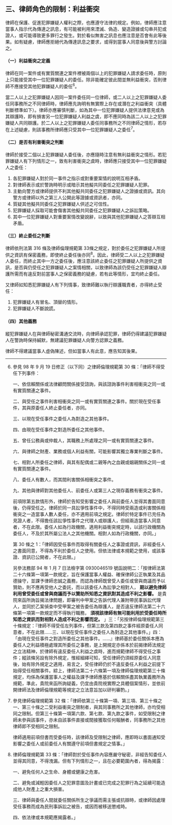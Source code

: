 ## 三、律師角色的限制：利益衝突

律師在保護、促進犯罪嫌疑人權利之際，也應遵守法律的規定。例如，律師應注意當事人指示代為傳達之訊息，有可能被利用來湮滅、偽造、變造證據或勾串共犯或證人，或可能導致更多罪行之發生。對於看似無害之訊息也應注意是否會有此等後果。如有疑慮，律師應拒絕代為傳達訊息之要求，或得到當事人同意後與警方討論之。

#### （一）利益衝突之定義

律師在同一案件或有實質關連之案件裡被兩個以上的犯罪嫌疑人請求委任時，原則上只能接受其中一位犯罪嫌疑人的委任。除非能確定彼此間並無利益衝突，否則律師不應接受其他犯罪嫌疑人的委任<sup>6</sup>。

當二人以上之犯罪嫌疑人因同一案件委任同一位律師，或二人以上之犯罪嫌疑人委任同事務所之不同律師時，律師應先詢明有無實際上存在或潛在之利益衝突（具體判斷標準如下）。律師亦應審慎判斷，如為其中一位犯罪嫌疑人提供法律意見或為其辯護時，即有損害另一位犯罪嫌疑人利益之虞，即不應同時為該二人以上之犯罪嫌疑人共同辯護。於二人以上之犯罪嫌疑人委任同事務所之不同律師之情形，若存在上述疑慮，則該事務所律師應只受其中一位犯罪嫌疑人之委任<sup>7</sup>。

#### （二）是否有利害衝突之判斷

律師於接受二個以上犯罪嫌疑人委任後，亦應隨時注意有無利益衝突之情形。若犯罪嫌疑人有下列情形之一，致有利害衝突之虞時，律師應只接受其中一位犯罪嫌疑人之委任：

1. 各犯罪嫌疑人對於同一事件之指示或對重要案情的說明互相矛盾。
2. 對律師表示或於警詢時明示或暗示其他擬共同委任之犯罪嫌疑人犯罪。
3. 主動向警方或律師提供不利其他擬共同委任之犯罪嫌疑人之證據或資訊。其向警方或律師以外之第三人公開此等證據或資訊者，亦同。
4. 質疑其他擬共同委任之犯罪嫌疑人供述之可信性。
5. 犯罪嫌疑人採取可能會傷害其他擬共同委任之犯罪嫌疑人之訴訟策略。
6. 其中一位犯罪嫌疑人對重要案情改變說辭，以致與其他犯罪嫌疑人之答辯互相矛盾。

#### （三）終止委任之判斷

律師依刑法第 316 條及律師倫理規範第 33條之規定，對於委任之犯罪嫌疑人所提供之資訊有保密義務，即使終止委任後亦同<sup>8</sup>。因此，律師受二人以上之犯罪嫌疑人委任，而終止其中一方之委任後，應注意該終止委任之犯罪嫌疑人所提供之資訊，是否與仍受任之犯罪嫌疑人之案情相關，以致律師為該仍受任之犯罪嫌疑人辯護所需而有違反對前當事人之保密義務的疑慮，若有此等情形，宜均終止委任。

又律師如知悉犯罪嫌疑人有下列情事，致律師難以執行辯護職責者，亦得終止受任：

1. 犯罪嫌疑人有冒名、頂替的情形。
2. 犯罪嫌疑人不斷說謊。

#### （四）其他義務

縱犯罪嫌疑人在與律師秘密溝通交流時，向律師承認犯罪，律師仍得建議犯罪嫌疑人在警詢時保持緘默，無建議犯罪嫌疑人向警方認罪之義務。

律師不得建議當事人虛偽陳述，但如當事人有此意，應告知其後果。

***

6. 參見 98 年 9 月 19 日修正（以下同）之律師倫理規範第 30 條：「律師不得受任下列事件：

   一、依信賴關係或法律顧問關係接受諮詢，與該諮詢事件利害相衝突之同一或有實質關連之事件。

   二、與受任之事件利害相衝突之同一或有實質關連之事件。關於現在受任事件，其與原委任人終止委任者，亦同。

   三、以現在受任事件之委任人為對造之其他事件。

   四、由現在受任事件之對造所委任之其他事件。

   五、曾任公務員或仲裁人，其職務上所處理之同一或有實質關連之事件。

   六、與律師之財產、業務或個人利益有關，可能影響其獨立專業判斷之事件。

   七、相對人所委任之律師，與其有配偶或二親等內之血親或姻親關係之同一或有實質關連之事件。

   八、委任人有數人，而其間利害關係相衝突之事件。

   九、其他與律師對其他委任人、前委任人或第三人之現存義務有衝突之事件。

   前項除第五款情形外，律師於告知受影響之委任人與前委任人並得其書面同意後，仍得受任之。律師於同一具訟爭性事件中，不得同時受兩造或利害關係相衝突之一造當事人數人委任，亦不適用前項之規定。律師於特定事件已充任為見證人者，不得擔任該訟爭性事件之代理人或辯護人，但經兩造當事人同意者，不在此限。委任人如為行政機關，適用利益衝突規定時，以該行政機關為委任人，不及於其所屬公法人之其他機關。相對人如為行政機關，亦同。」

   第 30 條之 1：「律師因受任事件而取得有關委任人之事證或資訊，非經委任人之書面同意，不得為不利於委任人之使用。但依法律或本規範之使用，或該事證、資訊已公開者，不在此限。」

   另參法務部 94 年 1 月 7 日法檢字第 0930046519 號函說明二：「按律師法第二十六條第一項第一款規定，旨在保護當事人權益、確保律師公正執業及其品德操守，並課予律師忠誠之義務，而認為律師既曾受人委任或曾與商議而予以贊助，則不應再受他人之委託，而以該委任人為訟爭之相對人， **期以避免律師利用曾受委任或曾與商議而予以贊助所知悉之資訊對其造成不利之影響。** 是貴院來函所詢旨揭法律問題，即審判中甲案之告訴代理人兼附帶民事訴訟代理人，並同於乙案偵查中受甲案之被告委任為辯護人，是否違反律師法第二十六條第一項第一款規定而不得執行職務， **須視該律師有無可能利用於受委任時所知悉之資訊而對相對人造成不利之影響而定。** 」三：「另按律師倫理規範第三十條規定：『律師不得受任左列事件，但第三款及第四款之事件經原委任人同意者，不在此限……三、以現在受任事件之委任人為對造之其他事件。」四：「由現在受任事件之對造所委任之其他事件。……』律師基於委任關係本應為委任人之利益積極處理其所委任之事務，是上開規定亦係本於前揭律師法規定之立法精神，於律師有違反委任人利益之虞時，進而規範律師不得受任之事件；縱該條另設有除外規定，惟經細繹可知，受任律師仍須經原委任人同意後，始有除外規定之適用，易言之，受任律師仍於不違反委任人利益之前提下始得受任相關事件。綜上，律師法第二十六條第一項及律師倫理規範第三十條規定，均係為保護當事人之權益及課予律師應基於信賴關係盡其執業義務所為規範，準此，貴院來函所詢疑義，仍宜由貴院視實際之具體個案情形，並依前開律師法及律師倫理規範等規定之立法意旨加以研判審酌。」

7. 參見律師倫理規範第 32 條：「律師依第三十條第一項、第三項、第三十條之一、第三十條之二受利益衝突之限制者，與其同事務所之其他律師，亦均受相同之限制。但第三十條第一項第六款、第七款、第九款之事件，如受限制之律師未參與該事件，亦未自該事件直接或間接獲取任何報酬者，同事務所之其他律師即不受相同之限制。

   律師適用前項但書而受委任時，該律師及受限制之律師，應即時以書面通知受影響之委任人或前委任人有關遵守前項但書規定之情事。」

8. 律師倫理規範第 33 條：「律師對於受任事件內容應嚴守秘密，非經告知委任人並得其同意，不得洩漏。但有下列情形之一，且在必要範圍內者，得為揭露：

   一、避免任何人之生命、身體或健康之危害。

   二、避免或減輕因委任人之犯罪意圖及計畫或已完成之犯罪行為之延續可能造成他人財產上之重大損害。

   三、律師與委任人間就委任關係所生之爭議而需主張或抗辯時，或律師因處理受任事務而成為民刑事訴訟之被告，或因而被移送懲戒時。

   四、依法律或本規範應揭露者。」
